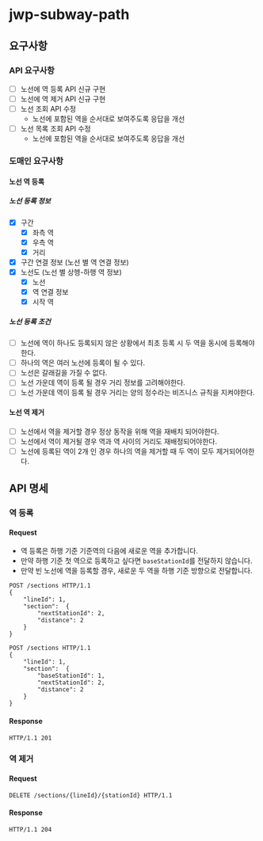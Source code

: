 # jwp-subway-path

## 요구사항

### API 요구사항

- [ ] 노선에 역 등록 API 신규 구현
- [ ] 노선에 역 제거 API 신규 구현
- [ ] 노선 조회 API 수정
    - 노선에 포함된 역을 순서대로 보여주도록 응답을 개선
- [ ] 노선 목록 조회 API 수정
    - 노선에 포함된 역을 순서대로 보여주도록 응답을 개선

### 도매인 요구사항

#### 노선 역 등록

##### 노선 등록 정보

- [x] 구간
    - [x] 좌측 역
    - [x] 우측 역
    - [x] 거리
- [x] 구간 연결 정보 (노선 별 역 연결 정보)
- [x] 노선도 (노선 별 상헹-하행 역 정보)
    - [x] 노선
    - [x] 역 연결 정보
    - [x] 시작 역

##### 노선 등록 조건

- [ ] 노선에 역이 하나도 등록되지 않은 상황에서 최초 등록 시 두 역을 동시에 등록해야한다.
- [ ] 하나의 역은 여러 노선에 등록이 될 수 있다.
- [ ] 노선은 갈래길을 가질 수 없다.
- [ ] 노선 가운데 역이 등록 될 경우 거리 정보를 고려해야한다.
- [ ] 노선 가운데 역이 등록 될 경우 거리는 양의 정수라는 비즈니스 규칙을 지켜야한다.

#### 노선 역 제거

- [ ] 노선에서 역을 제거할 경우 정상 동작을 위해 역을 재배치 되어야한다.
- [ ] 노선에서 역이 제거될 경우 역과 역 사이의 거리도 재배정되어야한다.
- [ ] 노선에 등록된 역이 2개 인 경우 하나의 역을 제거할 때 두 역이 모두 제거되어야한다.

## API 명세

### 역 등록

#### Request

- 역 등록은 하행 기준 기준역의 다음에 새로운 역을 추가합니다.
- 만약 하행 기준 첫 역으로 등록하고 싶다면 `baseStationId`를 전달하지 않습니다.
- 만약 빈 노선에 역을 등록할 경우, 새로운 두 역을 하행 기준 방향으로 전달합니다.

```http request
POST /sections HTTP/1.1
{
    "lineId": 1,
    "section":  {
        "nextStationId": 2,
        "distance": 2
    }
}
```

```http request
POST /sections HTTP/1.1
{
    "lineId": 1,
    "section":  {
        "baseStationId": 1,
        "nextStationId": 2,
        "distance": 2
    }
}
```

#### Response

```http request
HTTP/1.1 201
```

### 역 제거

#### Request

```http request
DELETE /sections/{lineId}/{stationId} HTTP/1.1
```

#### Response

```http request
HTTP/1.1 204
```
